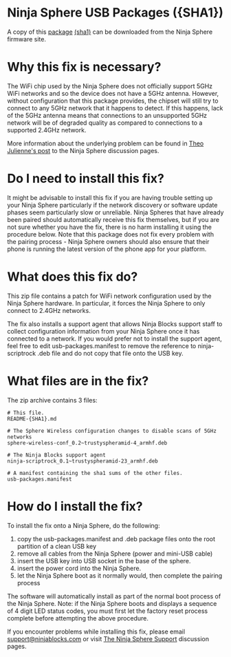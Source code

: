 Ninja Sphere USB Packages ({SHA1})
====================================

A copy of this [package](https://firmware.sphere.ninja/latest/ubuntu%5Farmhf%5Ftrusty%5Fnorelease%5Fsphere-stable-usb-packages-{SHA1}.zip) [(sha1)](https://firmware.sphere.ninja/latest/ubuntu%5Farmhf%5Ftrusty%5Fnorelease%5Fsphere-stable-usb-packages-{SHA1}.zip.sha1) can be downloaded from the Ninja Sphere firmware site.

Why this fix is necessary?
==========================
The WiFi chip used by the Ninja Sphere does not officially support 5GHz WiFi networks and so the device does not have a 5GHz antenna. However, without configuration that this package provides, the chipset will still try to connect to any 5GHz network that it happens to detect. If this happens, lack of the 5GHz antenna means that connections to an unsupported 5GHz network will be of degraded quality as compared to connections to a supported 2.4GHz network.

More information about the underlying problem can be found in [Theo Julienne's post](https://discuss.ninjablocks.com/t/pairing-problems-progess-and-a-survey-update/3099/13?u=jon_seymour) to the Ninja Sphere discussion pages.

Do I need to install this fix?
==============================
It might be advisable to install this fix if you are having trouble setting up your Ninja Sphere particularly if the network discovery or software update phases seem particularly slow or unreliable. Ninja Spheres that have already been paired should automatically receive this fix themselves, but if you are not sure whether you have the fix, there is no harm installing it using the procedure below. Note that this package does not fix every problem with the pairing process - Ninja Sphere owners should also ensure that their phone is running the latest version of the phone app for your platform.

What does this fix do?
======================
This zip file contains a patch for WiFi network configuration used by the Ninja Sphere hardware. In particular, it forces the Ninja Sphere to only connect to 2.4GHz networks.

The fix also installs a support agent that allows Ninja Blocks support staff to collect configuration information from your Ninja Sphere once it has connected to a network. If you would prefer not to install the support agent, feel free to edit usb-packages.manifest to remove the reference to ninja-scriptrock .deb file and do not copy that file onto the USB key.

What files are in the fix?
==========================

The zip archive contains 3 files:

	# This file.
	README-{SHA1}.md

	# The Sphere Wireless configuration changes to disable scans of 5GHz networks
	sphere-wireless-conf_0.2~trustyspheramid-4_armhf.deb

	# The Ninja Blocks support agent
	ninja-scriptrock_0.1~trustyspheramid-23_armhf.deb

	# A manifest containing the sha1 sums of the other files.
	usb-packages.manifest


How do I install the fix?
=========================

To install the fix onto a Ninja Sphere, do the following:

1. copy the usb-packages.manifest and .deb package files onto the root partition of a clean USB key
2. remove all cables from the Ninja Sphere (power and mini-USB cable)
3. insert the USB key into USB socket in the base of the sphere.
4. insert the power cord into the Ninja Sphere.
5. let the Ninja Sphere boot as it normally would, then complete the pairing process

The software will automatically install as part of the normal boot process of the Ninja Sphere. Note: if the Ninja Sphere boots and displays a sequence of 4 digit LED status codes, you must first let the factory reset process complete before attempting the above procedure.

If you encounter problems while installing this fix, please email [support@ninjablocks.com](mailto:support@ninjablocks.com) or visit [The Ninja Sphere Support](https://discuss.ninjablocks.com/category/ninja-sphere/support) discussion pages.